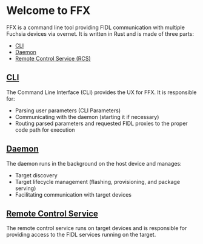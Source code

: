 # Welcome to FFX

FFX is a command line tool providing FIDL communication with multiple Fuchsia
devices via overnet. It is written in Rust and is made of three parts:

- [CLI](cli.md)
- [Daemon](daemon.md)
- [Remote Control Service (RCS)](rcs.md)

## [CLI](cli.md)

The Command Line Interface (CLI) provides the UX for FFX. It is responsible for:

- Parsing user parameters (CLI Parameters)
- Communicating with the daemon (starting it if necessary)
- Routing parsed parameters and requested FIDL proxies to the proper code path
  for execution

## [Daemon](daemon.md)

The daemon runs in the background on the host device and manages:

- Target discovery
- Target lifecycle management (flashing, provisioning, and package serving)
- Facilitating communication with target devices

## [Remote Control Service](rcs.md)

The remote control service runs on target devices and is responsible
for providing access to the FIDL services running on the target.
